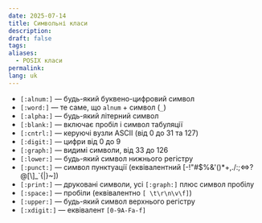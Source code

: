 ```yaml
---
date: 2025-07-14
title: Символьні класи
description: 
draft: false
tags: 
aliases:
  - POSIX класи
permalink: 
lang: uk
---
```

- `[:alnum:]` — будь-який буквено-цифровий символ
- `[:word:]` — те саме, що `alnum` + символ (`_`)
- `[:alpha:]` — будь-який літерний символ
- `[:blank:]` — включає пробіл і символ табуляції
- `[:cntrl:]` — керуючі вузли ASCII (від 0 до 31 та 127)
- `[:digit:]` — цифри від 0 до 9
- `[:graph:]` — видимі символи, від 33 до 126
- `[:lower:]` — будь-який символ нижнього регістру
- `[:punct:]` — символ пунктуації (еквівалентний [-!"#$%&'()*+,./:;<=>?@[\\\]_\`{|}~])
- `[:print:]` — друковані символи, усі `[:graph:]` плюс символ пробілу
- `[:space:]` — пробіли (еквівалентно `[ \t\r\n\v\f]`)
- `[:upper:]` — будь-який символ верхнього регістру
- `[:xdigit:]` — еквівалент `[0-9A-Fa-f]`